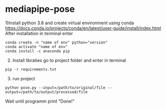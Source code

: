 # mediapipe-pose

1)Install python 3.8 and create virtual environment using conda 
https://docs.conda.io/projects/conda/en/latest/user-guide/install/index.html
After installation in terminal enter 

```
conda create -n "name of env" python="version"
conda activate "name of env" 
conda install -c anaconda pip
```
2) Install libraties 
go to project folder and enter  in terminal
```
pip -r requirements.txt
```

3) run project 
```
python pose.py --input=/path/to/original/file --output=/path/to/output/processed/file
```
Wait until programm print "Done!"
